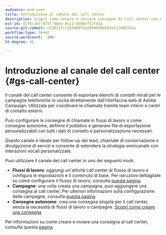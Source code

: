 ```yaml
---
audience: end-user
title: Introduzione al canale del call center
description: Scopri come creare e inviare consegne di call center con Adobe Campaign Web
exl-id: d176c1ef-875f-4bea-9cc3-d568cf5cf55a
source-git-commit: c22011fcc25592bfda2999630bb91e311d85fb1a
workflow-type: tm+mt
source-wordcount: '206'
ht-degree: 4%

---
```


# Introduzione al canale del call center {#gs-call-center}

Il canale del call center consente di esportare elenchi di contatti mirati per le campagne telefoniche in uscita direttamente dall’interfaccia web di Adobe Campaign. Utilizzala per coordinare le chiamate tramite team interni o centri di contatto esterni.

Puoi configurare le consegne di chiamate in flussi di lavoro o come consegne autonome, definire il pubblico e generare file di esportazione personalizzabili con tutti i dati di contatto e personalizzazione necessari.

Questo canale è ideale per follow-up dei lead, chiamate di conservazione o divulgazione di servizi e consente di estendere la strategia omnicanale con interazioni vocali personalizzate.

Puoi utilizzare il canale del call center in uno dei seguenti modi:

* **Flussi di lavoro**: aggiungi un&#39;attività call center al flusso di lavoro e configura le impostazioni e il contenuto di base. Per istruzioni dettagliate su come configurare il flusso di lavoro, consulta [questa pagina](../workflows/gs-workflow-creation.md).
* **Campagne**: una volta creata una campagna, puoi aggiungere una consegna al call center. Per ulteriori informazioni sulla configurazione delle campagne, consulta [questa pagina](../campaigns/gs-campaigns.md).
* **Consegne autonome**: crea una consegna singola per il call center, senza la necessità di flussi di lavoro o campagne. [Scopri come creare una consegna](../msg/gs-deliveries.md)

Per informazioni su come creare e inviare una consegna al call center, consulta questa [pagina](../call-center/create-call-center.md)
